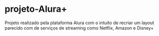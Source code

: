 # projeto-Alura+
Projeto realizado pela plataforma Alura com o intuito de recriar um layout parecido com de serviços de streaming como Netflix, Amazon e Disney+
